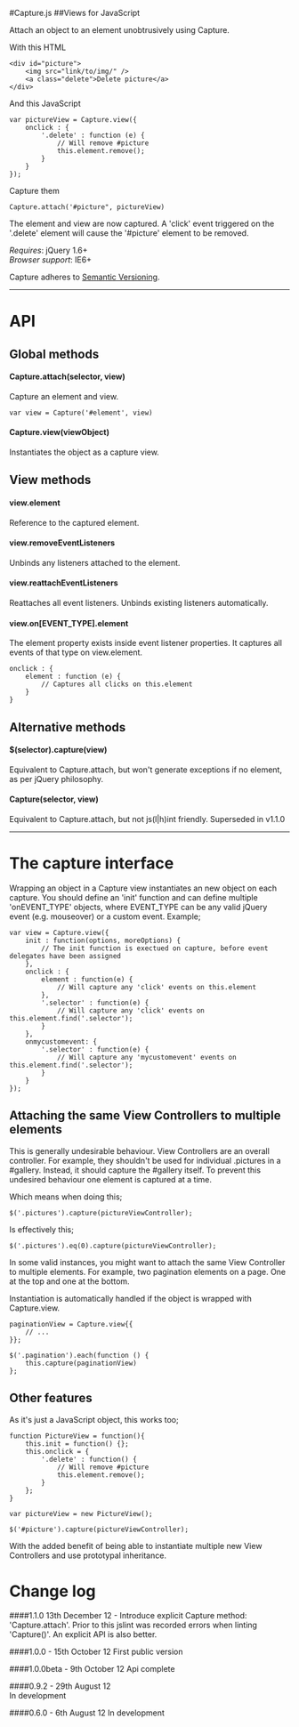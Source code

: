 
#Capture.js
##Views for JavaScript

Attach an object to an element unobtrusively using Capture. 

With this HTML
	
	<div id="picture">
		<img src="link/to/img/" />
		<a class="delete">Delete picture</a>
	</div>
	
And this JavaScript
	
	var pictureView = Capture.view({
		onclick : {
			'.delete' : function (e) {
				// Will remove #picture
				this.element.remove();
			}
		}
	});

Capture them
	
	Capture.attach('#picture", pictureView)


The element and view are now captured. A 'click' event triggered on the '.delete' element will cause the '#picture' element to be removed.

*Requires*: jQuery 1.6+  
*Browser support*: IE6+

Capture adheres to [Semantic Versioning](http://semver.org/).

----

# API

## Global methods

#### Capture.attach(selector, view)

Capture an element and view.
	
	var view = Capture('#element', view)

#### Capture.view(viewObject)
Instantiates the object as a capture view.  



## View methods

#### view.element
Reference to the captured element.

#### view.removeEventListeners
Unbinds any listeners attached to the element.

#### view.reattachEventListeners
Reattaches all event listeners. Unbinds existing listeners automatically.

#### view.on[EVENT_TYPE].element
The element property exists inside event listener properties. It captures all events of that type on view.element.

	onclick : {
		element : function (e) {
			// Captures all clicks on this.element
		}
	} 


## Alternative methods

#### $(selector).capture(view)
 
Equivalent to Capture.attach, but won't generate exceptions if no element, as per jQuery philosophy.

#### Capture(selector, view)

Equivalent to Capture.attach, but not js(l|h)int friendly. Superseded in v1.1.0



----

# The capture interface

Wrapping an object in a Capture view instantiates an new object on each capture. You should define an 'init' function and can define multiple 'onEVENT\_TYPE' objects, where EVENT\_TYPE can be any valid jQuery event (e.g. mouseover) or a custom event. Example;

	var view = Capture.view({
		init : function(options, moreOptions) {
			// The init function is exectued on capture, before event delegates have been assigned
		},
		onclick : {
			element : function(e) {
				// Will capture any 'click' events on this.element
			},
			'.selector' : function(e) {
				// Will capture any 'click' events on this.element.find('.selector');
			}
		},
		onmycustomevent: {
			'.selector' : function(e) {
				// Will capture any 'mycustomevent' events on this.element.find('.selector');
			}
		}
	});

## Attaching the same View Controllers to multiple elements

This is generally undesirable behaviour. View Controllers are an overall controller. For example, they shouldn't be used for individual .pictures in a #gallery. Instead, it should capture the #gallery itself.
To prevent this undesired behaviour one element is captured at a time.

Which means when doing this;

	$('.pictures').capture(pictureViewController);
	
Is effectively this;

	$('.pictures').eq(0).capture(pictureViewController);

In some valid instances, you might want to attach the same View Controller to multiple elements. For example, two pagination elements on a page. One at the top and one at the bottom.


Instantiation is automatically handled if the object is wrapped with Capture.view.

	paginationView = Capture.view{{
		// ...
	}};

	$('.pagination').each(function () {
		this.capture(paginationView)
	};

## Other features

As it's just a JavaScript object, this works too;

	function PictureView = function(){
		this.init = function() {};
		this.onclick = {
			'.delete' : function() {
				// Will remove #picture
				this.element.remove();
			}	
		};
	}
	
	var pictureView = new PictureView();
	
	$('#picture').capture(pictureViewController);
	
With the added benefit of being able to instantiate multiple new View Controllers and use prototypal inheritance.


# Change log
  
####1.1.0
13th December 12 - Introduce explicit Capture method: 'Capture.attach'. Prior to this jslint was recorded errors when linting 'Capture()'. An explicit API is also better.

####1.0.0 - 15th October 12
First public version

####1.0.0beta - 9th October 12
Api complete

####0.9.2 - 29th August 12  
In development

####0.6.0 - 6th August 12
In development